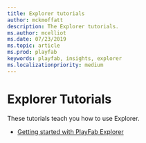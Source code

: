 ```yaml
---
title: Explorer tutorials
author: mckmoffatt
description: The Explorer tutorials.
ms.author: mcelliot
ms.date: 07/23/2019    
ms.topic: article
ms.prod: playfab
keywords: playfab, insights, explorer
ms.localizationpriority: medium
---
```


# Explorer Tutorials

These tutorials teach you how to use Explorer.

- [Getting started with PlayFab Explorer](getting-started-with-playfab-explorer.md)
